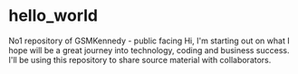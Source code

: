# hello_world
No1 repository of GSMKennedy - public facing
Hi,
I'm starting out on what I hope will be a great journey into technology, coding and business success.  
I'll be using this repository to share source material with collaborators.
